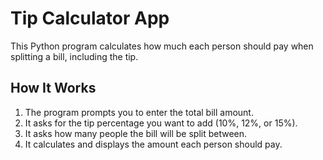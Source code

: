 # Tip Calculator App

This Python program calculates how much each person should pay when splitting a bill, including the tip.

## How It Works

1. The program prompts you to enter the total bill amount.
2. It asks for the tip percentage you want to add (10%, 12%, or 15%).
3. It asks how many people the bill will be split between.
4. It calculates and displays the amount each person should pay.
